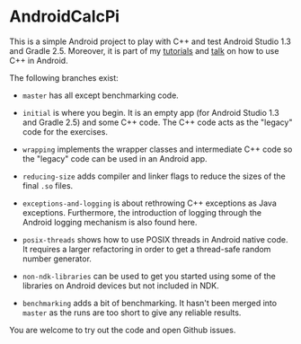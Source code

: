 # AndroidCalcPi

This is a simple Android project to play with C++ and test Android Studio 1.3 and Gradle 2.5. Moreover, it is part of my [tutorials](http://www.slideshare.net/geisshirt/tips-and-tricks-for-building-high-performance-android-apps-using-native-code) and [talk](http://www.slideshare.net/geisshirt/building-high-performance-android-applications-in-java-and-c?related=1) on how to use C++ in Android.

The following branches exist:

* `master` has all except benchmarking code.

* `initial` is where you begin. It is an empty app (for Android Studio 1.3 and Gradle 2.5) and some C++ code. The C++ code acts as the "legacy" code for the exercises.

* `wrapping` implements the wrapper classes and intermediate C++ code so the "legacy" code can be used in an Android app.

* `reducing-size` adds compiler and linker flags to reduce the sizes of the final `.so` files.

* `exceptions-and-logging` is about rethrowing C++ exceptions as Java exceptions. Furthermore, the introduction of logging through the Android logging mechanism is also found here.

* `posix-threads` shows how to use POSIX threads in Android native code. It requires a larger refactoring in order to get a thread-safe random number generator.

* `non-ndk-libraries` can be used to get you started using some of the libraries on Android devices but not included in NDK.

* `benchmarking` adds a bit of benchmarking. It hasn't been merged into `master` as the runs are too short to give any reliable results.

You are welcome to try out the code and open Github issues.